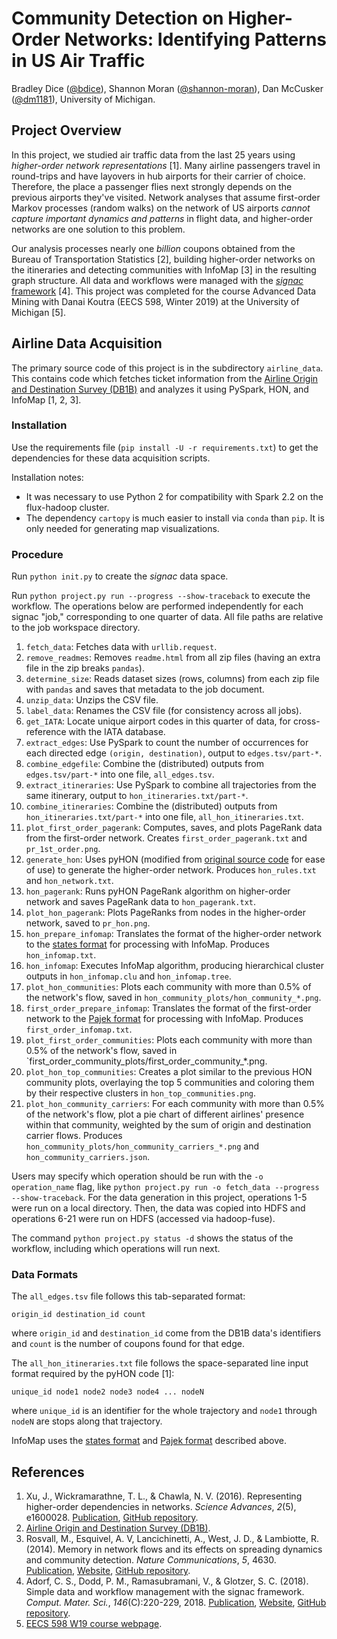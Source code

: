 # Community Detection on Higher-Order Networks: Identifying Patterns in US Air Traffic
Bradley Dice ([@bdice](https://github.com/bdice/)),
Shannon Moran ([@shannon-moran](https://github.com/shannon-moran/)),
Dan McCusker ([@dm1181](https://github.com/dm1181/)),
University of Michigan.

## Project Overview

In this project, we studied air traffic data from the last 25 years using _higher-order network representations_ [1].
Many airline passengers travel in round-trips and have layovers in hub airports for their carrier of choice.
Therefore, the place a passenger flies next strongly depends on the previous airports they've visited.
Network analyses that assume first-order Markov processes (random walks) on the network of US airports _cannot capture important dynamics and patterns_ in flight data, and higher-order networks are one solution to this problem.

Our analysis processes nearly one *billion* coupons obtained from the Bureau of Transportation Statistics [2], building higher-order networks on the itineraries and detecting communities with InfoMap [3] in the resulting graph structure.
All data and workflows were managed with the [_signac_ framework](https://signac.io) [4].
This project was completed for the course Advanced Data Mining with Danai Koutra (EECS 598, Winter 2019) at the University of Michigan [5].

## Airline Data Acquisition

The primary source code of this project is in the subdirectory `airline_data`. This contains code which fetches ticket information from the [Airline Origin and Destination Survey (DB1B)](https://www.transtats.bts.gov/Tables.asp?DB_ID=125) and analyzes it using PySpark, HON, and InfoMap [1, 2, 3].

### Installation

Use the requirements file (`pip install -U -r requirements.txt`) to get the dependencies for these data acquisition scripts.

Installation notes:

- It was necessary to use Python 2 for compatibility with Spark 2.2 on the flux-hadoop cluster.
- The dependency `cartopy` is much easier to install via `conda` than `pip`. It is only needed for generating map visualizations.

### Procedure

Run `python init.py` to create the _signac_ data space.

Run `python project.py run --progress --show-traceback` to execute the workflow. The operations below are performed independently for each signac "job," corresponding to one quarter of data. All file paths are relative to the job workspace directory.

1. `fetch_data`: Fetches data with `urllib.request`.
2. `remove_readmes`: Removes `readme.html` from all zip files (having an extra file in the zip breaks `pandas`).
3. `determine_size`: Reads dataset sizes (rows, columns) from each zip file with `pandas` and saves that metadata to the job document.
4. `unzip_data`: Unzips the CSV file.
5. `label_data`: Renames the CSV file (for consistency across all jobs).
6. `get_IATA`: Locate unique airport codes in this quarter of data, for cross-reference with the IATA database.
7. `extract_edges`: Use PySpark to count the number of occurrences for each directed edge `(origin, destination)`, output to `edges.tsv/part-*`.
8. `combine_edgefile`: Combine the (distributed) outputs from `edges.tsv/part-*` into one file, `all_edges.tsv`.
9. `extract_itineraries`: Use PySpark to combine all trajectories from the same itinerary, output to `hon_itineraries.txt/part-*`.
10. `combine_itineraries`: Combine the (distributed) outputs from `hon_itineraries.txt/part-*` into one file, `all_hon_itineraries.txt`.
11. `plot_first_order_pagerank`: Computes, saves, and plots PageRank data from the first-order network. Creates `first_order_pagerank.txt` and `pr_1st_order.png`.
12. `generate_hon`: Uses pyHON (modified from [original source code](https://github.com/xyjprc/hon) for ease of use) to generate the higher-order network. Produces `hon_rules.txt` and `hon_network.txt`.
13. `hon_pagerank`: Runs pyHON PageRank algorithm on higher-order network and saves PageRank data to `hon_pagerank.txt`.
14. `plot_hon_pagerank`: Plots PageRanks from nodes in the higher-order network, saved to `pr_hon.png`.
15. `hon_prepare_infomap`: Translates the format of the higher-order network to the [states format](http://www.mapequation.org/code.html#State-format) for processing with InfoMap. Produces `hon_infomap.txt`.
16. `hon_infomap`: Executes InfoMap algorithm, producing hierarchical cluster outputs in `hon_infomap.clu` and `hon_infomap.tree`.
17. `plot_hon_communities`: Plots each community with more than 0.5% of the network's flow, saved in `hon_community_plots/hon_community_*.png`.
18. `first_order_prepare_infomap`: Translates the format of the first-order network to the [Pajek format](http://www.mapequation.org/code.html#Pajek-format) for processing with InfoMap. Produces `first_order_infomap.txt`.
19. `plot_first_order_communities`: Plots each community with more than 0.5% of the network's flow, saved in `first_order_community_plots/first_order_community_*.png.
20. `plot_hon_top_communities`: Creates a plot similar to the previous HON community plots, overlaying the top 5 communities and coloring them by their respective clusters in `hon_top_communities.png`.
21. `plot_hon_community_carriers`: For each community with more than 0.5% of the network's flow, plot a pie chart of different airlines' presence within that community, weighted by the sum of origin and destination carrier flows. Produces `hon_community_plots/hon_community_carriers_*.png` and `hon_community_carriers.json`.

Users may specify which operation should be run with the `-o operation_name` flag, like `python project.py run -o fetch_data --progress --show-traceback`.
For the data generation in this project, operations 1-5 were run on a local directory.
Then, the data was copied into HDFS and operations 6-21 were run on HDFS (accessed via hadoop-fuse).

The command `python project.py status -d` shows the status of the workflow, including which operations will run next.

### Data Formats

The `all_edges.tsv` file follows this tab-separated format:

```
origin_id destination_id count
```

where `origin_id` and `destination_id` come from the DB1B data's identifiers and `count` is the number of coupons found for that edge.

The `all_hon_itineraries.txt` file follows the space-separated line input format required by the pyHON code [1]:

```
unique_id node1 node2 node3 node4 ... nodeN
```

where `unique_id` is an identifier for the whole trajectory and `node1` through `nodeN` are stops along that trajectory.

InfoMap uses the [states format](http://www.mapequation.org/code.html#State-format) and [Pajek format](http://www.mapequation.org/code.html#Pajek-format) described above.

## References

1. Xu, J., Wickramarathne, T. L., & Chawla, N. V. (2016). Representing higher-order dependencies in networks. _Science Advances_, _2_(5), e1600028. [Publication](https://doi.org/10.1126/sciadv.1600028), [GitHub repository](https://github.com/xyjprc/hon).
2. [Airline Origin and Destination Survey (DB1B)](https://www.transtats.bts.gov/DatabaseInfo.asp?DB_ID=125).
3. Rosvall, M., Esquivel, A. V, Lancichinetti, A., West, J. D., & Lambiotte, R. (2014). Memory in network flows and its effects on spreading dynamics and community detection. _Nature Communications_, _5_, 4630. [Publication](https://doi.org/10.1038/ncomms5630), [Website](http://www.mapequation.org/), [GitHub repository](https://github.com/mapequation/infomap).
4. Adorf, C. S., Dodd, P. M., Ramasubramani, V., & Glotzer, S. C. (2018). Simple data and workflow management with the signac framework. _Comput. Mater. Sci._, _146_(C):220-229, 2018. [Publication](https://doi.org/10.1016/j.commatsci.2018.01.035), [Website](https://signac.io), [GitHub repository](https://github.com/glotzerlab/signac).
5. [EECS 598 W19 course webpage](http://web.eecs.umich.edu/~dkoutra/courses/W19_598/).
